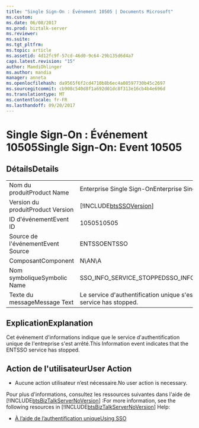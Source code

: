 ```yaml
---
title: "Single Sign-On : Événement 10505 | Documents Microsoft"
ms.custom: 
ms.date: 06/08/2017
ms.prod: biztalk-server
ms.reviewer: 
ms.suite: 
ms.tgt_pltfrm: 
ms.topic: article
ms.assetid: 4d12fc9f-57cd-46d0-9c64-29b135d6d4a7
caps.latest.revision: "15"
author: MandiOhlinger
ms.author: mandia
manager: anneta
ms.openlocfilehash: da9565f6f2cd4710b8b6ec4a08597730b45c2697
ms.sourcegitcommit: cb908c540d8f1a692d01dc8f313e16cb4b4e696d
ms.translationtype: MT
ms.contentlocale: fr-FR
ms.lasthandoff: 09/20/2017
---
```

# <a name="single-sign-on-event-10505"></a><span data-ttu-id="f8160-102">Single Sign-On : Événement 10505</span><span class="sxs-lookup"><span data-stu-id="f8160-102">Single Sign-On: Event 10505</span></span>
## <a name="details"></a><span data-ttu-id="f8160-103">Détails</span><span class="sxs-lookup"><span data-stu-id="f8160-103">Details</span></span>  
  
|||  
|-|-|  
|<span data-ttu-id="f8160-104">Nom du produit</span><span class="sxs-lookup"><span data-stu-id="f8160-104">Product Name</span></span>|<span data-ttu-id="f8160-105">Enterprise Single Sign-On</span><span class="sxs-lookup"><span data-stu-id="f8160-105">Enterprise Single Sign-On</span></span>|  
|<span data-ttu-id="f8160-106">Version du produit</span><span class="sxs-lookup"><span data-stu-id="f8160-106">Product Version</span></span>|[!INCLUDE[btsSSOVersion](../includes/btsssoversion-md.md)]|  
|<span data-ttu-id="f8160-107">ID d'événement</span><span class="sxs-lookup"><span data-stu-id="f8160-107">Event ID</span></span>|<span data-ttu-id="f8160-108">10505</span><span class="sxs-lookup"><span data-stu-id="f8160-108">10505</span></span>|  
|<span data-ttu-id="f8160-109">Source de l'événement</span><span class="sxs-lookup"><span data-stu-id="f8160-109">Event Source</span></span>|<span data-ttu-id="f8160-110">ENTSSO</span><span class="sxs-lookup"><span data-stu-id="f8160-110">ENTSSO</span></span>|  
|<span data-ttu-id="f8160-111">Composant</span><span class="sxs-lookup"><span data-stu-id="f8160-111">Component</span></span>|<span data-ttu-id="f8160-112">N\A</span><span class="sxs-lookup"><span data-stu-id="f8160-112">N\A</span></span>|  
|<span data-ttu-id="f8160-113">Nom symbolique</span><span class="sxs-lookup"><span data-stu-id="f8160-113">Symbolic Name</span></span>|<span data-ttu-id="f8160-114">SSO_INFO_SERVICE_STOPPED</span><span class="sxs-lookup"><span data-stu-id="f8160-114">SSO_INFO_SERVICE_STOPPED</span></span>|  
|<span data-ttu-id="f8160-115">Texte du message</span><span class="sxs-lookup"><span data-stu-id="f8160-115">Message Text</span></span>|<span data-ttu-id="f8160-116">Le service d'authentification unique s'est arrêté.</span><span class="sxs-lookup"><span data-stu-id="f8160-116">The SSO service has stopped.</span></span>|  
  
## <a name="explanation"></a><span data-ttu-id="f8160-117">Explication</span><span class="sxs-lookup"><span data-stu-id="f8160-117">Explanation</span></span>  
 <span data-ttu-id="f8160-118">Cet événement d'informations indique que le service d'authentification unique de l'entreprise s'est arrêté.</span><span class="sxs-lookup"><span data-stu-id="f8160-118">This Information event indicates that the ENTSSO service has stopped.</span></span>  
  
## <a name="user-action"></a><span data-ttu-id="f8160-119">Action de l'utilisateur</span><span class="sxs-lookup"><span data-stu-id="f8160-119">User Action</span></span>  
  
-   <span data-ttu-id="f8160-120">Aucune action utilisateur n’est nécessaire.</span><span class="sxs-lookup"><span data-stu-id="f8160-120">No user action is necessary.</span></span>  
  
 <span data-ttu-id="f8160-121">Pour plus d'informations, consultez les ressources suivantes dans l'aide de [!INCLUDE[btsBizTalkServerNoVersion](../includes/btsbiztalkservernoversion-md.md)] :</span><span class="sxs-lookup"><span data-stu-id="f8160-121">For more information, see the following resources in [!INCLUDE[btsBizTalkServerNoVersion](../includes/btsbiztalkservernoversion-md.md)] Help:</span></span>  
  
-   [<span data-ttu-id="f8160-122">À l’aide de l’authentification unique</span><span class="sxs-lookup"><span data-stu-id="f8160-122">Using SSO</span></span>](../core/using-sso.md)